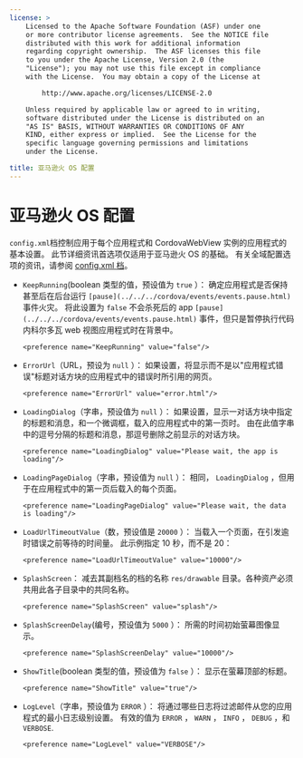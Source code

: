 ```yaml
---
license: >
    Licensed to the Apache Software Foundation (ASF) under one
    or more contributor license agreements.  See the NOTICE file
    distributed with this work for additional information
    regarding copyright ownership.  The ASF licenses this file
    to you under the Apache License, Version 2.0 (the
    "License"); you may not use this file except in compliance
    with the License.  You may obtain a copy of the License at

        http://www.apache.org/licenses/LICENSE-2.0

    Unless required by applicable law or agreed to in writing,
    software distributed under the License is distributed on an
    "AS IS" BASIS, WITHOUT WARRANTIES OR CONDITIONS OF ANY
    KIND, either express or implied.  See the License for the
    specific language governing permissions and limitations
    under the License.

title: 亚马逊火 OS 配置
---
```


# 亚马逊火 OS 配置

`config.xml`档控制应用于每个应用程式和 CordovaWebView 实例的应用程式的基本设置。 此节详细资讯首选项仅适用于亚马逊火 OS 的基础。 有关全域配置选项的资讯，请参阅 [config.xml 档][1]。

 [1]: config_ref_index.md.html#The%20config.xml%20File

*   `KeepRunning`(boolean 类型的值，预设值为 `true` ）： 确定应用程式是否保持甚至后在后台运行 `[pause](../../../cordova/events/events.pause.html)` 事件火灾。 将此设置为 `false` 不会杀死后的 app `[pause](../../../cordova/events/events.pause.html)` 事件，但只是暂停执行代码内科尔多瓦 web 视图应用程式时在背景中。
    
        <preference name="KeepRunning" value="false"/>
        

*   `ErrorUrl`（URL，预设为 `null` ）： 如果设置，将显示而不是以"应用程式错误"标题对话方块的应用程式中的错误时所引用的网页。
    
        <preference name="ErrorUrl" value="error.html"/>
        

*   `LoadingDialog`（字串，预设值为 `null` ）： 如果设置，显示一对话方块中指定的标题和消息，和一个微调框，载入的应用程式中的第一页时。 由在此值字串中的逗号分隔的标题和消息，那逗号删除之前显示的对话方块。
    
        <preference name="LoadingDialog" value="Please wait, the app is loading"/>
        

*   `LoadingPageDialog`（字串，预设值为 `null` ）： 相同， `LoadingDialog` ，但用于在应用程式中的第一页后载入的每个页面。
    
        <preference name="LoadingPageDialog" value="Please wait, the data is loading"/>
        

*   `LoadUrlTimeoutValue`（数，预设值是 `20000` ）： 当载入一个页面，在引发逾时错误之前等待的时间量。 此示例指定 10 秒，而不是 20：
    
        <preference name="LoadUrlTimeoutValue" value="10000"/>
        

*   `SplashScreen`： 减去其副档名的档的名称 `res/drawable` 目录。各种资产必须共用此各子目录中的共同名称。
    
        <preference name="SplashScreen" value="splash"/>
        

*   `SplashScreenDelay`(编号，预设值为 `5000` ）： 所需的时间初始萤幕图像显示。
    
        <preference name="SplashScreenDelay" value="10000"/>
        

*   `ShowTitle`(boolean 类型的值，预设值为 `false` ）： 显示在萤幕顶部的标题。
    
        <preference name="ShowTitle" value="true"/>
        

*   `LogLevel`（字串，预设值为 `ERROR` ）： 将通过哪些日志将过滤邮件从您的应用程式的最小日志级别设置。 有效的值为 `ERROR` ， `WARN` ， `INFO` ， `DEBUG` ，和`VERBOSE`.
    
        <preference name="LogLevel" value="VERBOSE"/>
